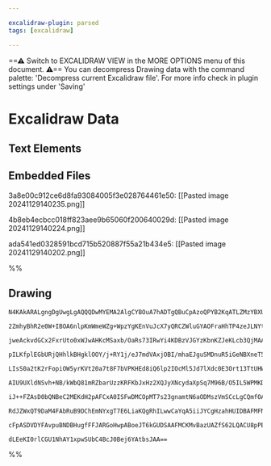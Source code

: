 ```yaml
---

excalidraw-plugin: parsed
tags: [excalidraw]

---
```

==⚠  Switch to EXCALIDRAW VIEW in the MORE OPTIONS menu of this document. ⚠== You can decompress Drawing data with the command palette: 'Decompress current Excalidraw file'. For more info check in plugin settings under 'Saving'


# Excalidraw Data
## Text Elements
## Embedded Files
3a8e00c912ce6d8fa93084005f3e028764461e50: [[Pasted image 20241129140235.png]]

4b8eb4ecbcc018ff823aee9b65060f200640029d: [[Pasted image 20241129140224.png]]

ada541ed0328591bcd715b520887f55a21b434e5: [[Pasted image 20241129140202.png]]

%%
## Drawing
```compressed-json
N4KAkARALgngDgUwgLgAQQQDwMYEMA2AlgCYBOuA7hADTgQBuCpAzoQPYB2KqATLZMzYBXUtiRoIACyhQ4zZAHoFAc0JRJQgEYA6bGwC2CgF7N6hbEcK4OCtptbErHALRY8RMpWdx8Q1TdIEfARcZgRmBShcZQUebQA2bQB2GjoghH0EDihmbgBtcDBQMBKIEm4IAGkAWQAFUgAhAAkAVh5UkshYRArCfWikflLMbmceFqSEgEYAZiSkloAGABZ4

2ZmhyBhR2e0W+IBOA6nlpKmWmeWZg+WpzYgKEnVuJcX7yQRCZWluGYAOFraHhTP4zeJLNYtA6LWb3azKYLcN6FARQUhsADWCAAwmx8GxSBU0dZmHBcIFsh1SppcNgMcp0UIOMRcfjCRJiRxSeSslAqZAAGaEfD4ADKsEREkktI0gX5EGYaMxCAA6k9JNw7iiFUqseKYJL0IIPPLGd8OOFcmgtZ0IGwydg1NtrYtkbbGcyLcwragOEIRfcwghiNwk

jweAckvdGCx2FxrUto0xWJwAHKcMSaxb/OaRs73IRwYi4KDBzVJGYzKbnKZJeKLcb3QjMAAi6VLIbQAoIYXuDOEcAAksQfXkALr3TTCZkAUWCmWyo4n2qIHAx3D9AZXbDpZa7PYQ9yFwWHFRmuD+CFd2GOPDE8WIf27Bxmiz+y1dLQFMyvPD+deWVYpgQJZ5WYdxxFQApOjAG1OimFFl1tQhmSwCpcCmCBCgAXyGYpSnKCQABUWkICgZ2xIxRXlb

pILKfplEGbURjQHhlkBHgklOOY/j+RY1j/eJ7mdVAxjOBI/mhaEJguSMDnuR5iGeNBXneT5vj5NB2MmasQUuA41iOJJQThDgEUgt1SkVdEsVZAkKgAYldZzFnlGk6X7JkWTxeyOXILkyQpPkj2FMUJTo6VsFlJjbWs5U1SUjVrUDXUEH1Q0FTxcp7jNSQvR9ODIHtWknSzSzIA9Yh8o3f18EDBA91QZYTO1GMU3jVB4i6pNYzTDNIOrFYpi664Wg

LIsS0a2tK2rFopiOW5yrKVt20a7t8F7bVPKHEd8iQ6lp2IOcMl5Jd7lXdc0E3Ort13TtUHWzbbWPBBTwkZZNEvTRlgQbBNGwbAYSfAU/h4c8GoOTRwX4xYBR4V14g/BsDhDQMIPyFFYM2WDEKbVCWPQXB2iPchMje31apSkshB9CBEGZFDlHlbB0TgGqRRwvDtUI9AGgAQRVAVsEqb8aPgOi+gGeUCbGeI4iuD9w2zA4+JhYTRmuP5tFfE55r00F

AIU9UXldNSvh+NB/kWbQ81mRZbarUzzKRFKbJxHz2XQJyXNcydaXpSq7M96B/O5IL5WPMKDQimURBiqzUoS5TUEKnU3fSujjWy7Vcuq5LtWKx1YDKnLDrzimt1ihr7rOBaevazVLnruN0w4TNrUGqTdfG4sO3LGaawuGZE25lbgj7/cNsPLbGR2s7tSnLzjoXHI9vOlDLorm7bXxO7uEe6fnuFV77ogXBixaW5g2zP8oSmf7iDOFpNDaN9/wFFoW

iJ++FZAsD0bQNBeC2MEKdH2pAFCxA0ISFwDMCOpMT7s23gnamtN6aODMszVmSCcLgCQmfOAcBxSTW4PhaAHxMgVCIBpKkDBCAIAoA0f2nlmRB0cgKDhnDaHYBEEFQcpZ9DijdmwiQDlgLiPjhAHhpA+ECKYR5QOHsiSh0CrybhvDeT8IyAAMVChnCoWdUaFCkRo7IWjBGJ2NqxIYJiZGaIEUI5U+iJCGPUXYsxAiABKwhzSWk1DY6RsiMgAHkHSl

RdJZWxQT9DaM4FAbRuB9DChEmNYxgT7E6LiaKQgRhILwwCaYqA5iiJYCgHzahHUIDBAFMFNJhTzHENIGUmRbAKAfHPkggp7iikCJnMyPmLS2khFPuSdEVAunRIGWMoi4sKiVVoeBdEIoAAamowbaF4ssTixwbh/DlpWGxiy8T4AAJrcDYhxU4XEoSXHOOCKMxijBsAMKQ1qBAhADSBO+e2SROZ1O6eY7xXly4QHmTYhkJBsm5POZEiFxBxQIDZip

cFpASDVDYFAvpuBNDBHugfFFJARGoHwpABoeJT6kGUDSAAFMCKMvBazUAZfS62LQACU8pPEIGUP6ckcyqW4Fpa+JlYM3i8GFagVlHK/mlHSdkRxWJQlQDjD6a6NiBQIK5ahVFmC0AkowBwbFuLuBog+fcbARAkWoFNYfUohrKFoBtfcYQUBVyQRtTKoqmgABWv0ciikNXAdFmLDU4rWgeGxtJlWMCIs8/ArzbS0QMekbAyrODMxplAAwMyehXUpr

dLEeKI0rlCGU1NhAY1xpwSUbC4BcJ0Bej6YAtbsJAA==
```
%%